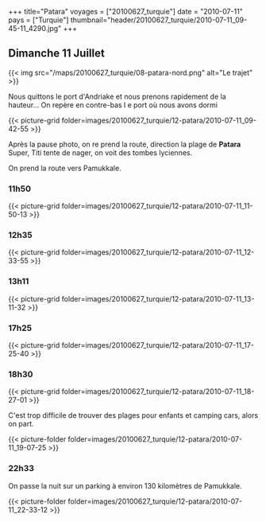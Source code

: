 +++
title="Patara"
voyages = ["20100627_turquie"]
date = "2010-07-11"
pays = ["Turquie"]
thumbnail="header/20100627_turquie/2010-07-11_09-45-11_4290.jpg"
+++


## Dimanche 11 Juillet

{{< img src="/maps/20100627_turquie/08-patara-nord.png" alt="Le trajet" >}}

Nous quittons le port d'Andriake et nous prenons rapidement de la hauteur... On repère en contre-bas l e port où nous avons dormi

{{< picture-grid folder=images/20100627_turquie/12-patara/2010-07-11_09-42-55 >}}

Après la pause photo, on re prend la route, direction  la plage de **Patara**
Super, Titi tente de nager, on voit des tombes lyciennes.

On prend la route vers Pamukkale. 

### 11h50
{{< picture-grid folder=images/20100627_turquie/12-patara/2010-07-11_11-50-13 >}}


### 12h35
{{< picture-grid folder=images/20100627_turquie/12-patara/2010-07-11_12-33-55 >}}

### 13h11
{{< picture-grid folder=images/20100627_turquie/12-patara/2010-07-11_13-11-32 >}}

### 17h25
{{< picture-grid folder=images/20100627_turquie/12-patara/2010-07-11_17-25-40 >}}

### 18h30 
{{< picture-grid folder=images/20100627_turquie/12-patara/2010-07-11_18-27-01 >}}

C'est trop difficile de trouver des plages pour enfants et camping cars, alors on part.

{{< picture-folder folder=images/20100627_turquie/12-patara/2010-07-11_19-07-25 >}}

### 22h33
On passe la nuit sur un parking à environ 130 kilomètres de Pamukkale.

{{< picture-folder folder=images/20100627_turquie/12-patara/2010-07-11_22-33-12 >}}
